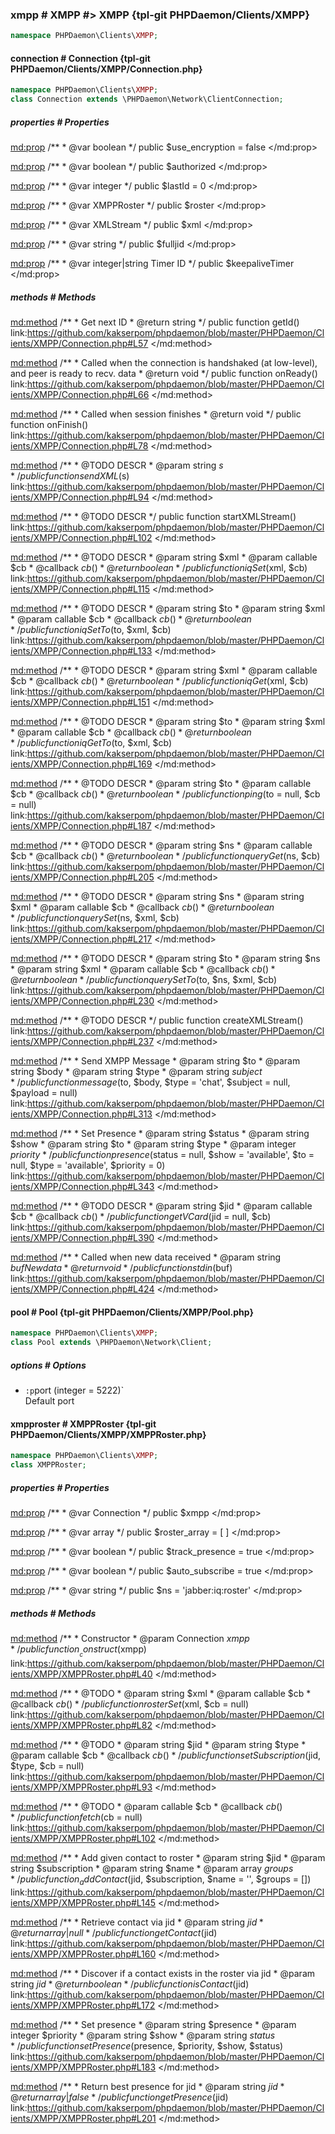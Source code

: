 ### xmpp # XMPP #> XMPP {tpl-git PHPDaemon/Clients/XMPP}

```php
namespace PHPDaemon\Clients\XMPP;
```

<!-- include-namespace path="\PHPDaemon\Clients\XMPP" level="" access="" -->
#### connection # Connection {tpl-git PHPDaemon/Clients/XMPP/Connection.php}

```php
namespace PHPDaemon\Clients\XMPP;
class Connection extends \PHPDaemon\Network\ClientConnection;
```

##### properties # Properties

<md:prop>
/**
	 * @var boolean
	 */
public $use_encryption = false
</md:prop>

<md:prop>
/**
	 * @var boolean
	 */
public $authorized
</md:prop>

<md:prop>
/**
	 * @var integer
	 */
public $lastId = 0
</md:prop>

<md:prop>
/**
	 * @var XMPPRoster
	 */
public $roster
</md:prop>

<md:prop>
/**
	 * @var XMLStream
	 */
public $xml
</md:prop>

<md:prop>
/**
	 * @var string
	 */
public $fulljid
</md:prop>

<md:prop>
/**
	 * @var integer|string Timer ID
	 */
public $keepaliveTimer
</md:prop>

<div class="clearboth"></div>

##### methods # Methods

<md:method>
/**
	 * Get next ID
	 * @return string
	 */
public function getId()
link:https://github.com/kakserpom/phpdaemon/blob/master/PHPDaemon/Clients/XMPP/Connection.php#L57
</md:method>

<md:method>
/**
	 * Called when the connection is handshaked (at low-level), and peer is ready to recv. data
	 * @return void
	 */
public function onReady()
link:https://github.com/kakserpom/phpdaemon/blob/master/PHPDaemon/Clients/XMPP/Connection.php#L66
</md:method>

<md:method>
/**
	 * Called when session finishes
	 * @return void
	 */
public function onFinish()
link:https://github.com/kakserpom/phpdaemon/blob/master/PHPDaemon/Clients/XMPP/Connection.php#L78
</md:method>

<md:method>
/**
	 * @TODO DESCR
	 * @param string $s
	 */
public function sendXML($s)
link:https://github.com/kakserpom/phpdaemon/blob/master/PHPDaemon/Clients/XMPP/Connection.php#L94
</md:method>

<md:method>
/**
	 * @TODO DESCR
	 */
public function startXMLStream()
link:https://github.com/kakserpom/phpdaemon/blob/master/PHPDaemon/Clients/XMPP/Connection.php#L102
</md:method>

<md:method>
/**
	 * @TODO DESCR
	 * @param  string   $xml
	 * @param  callable $cb
	 * @callback $cb ( )
	 * @return boolean
	 */
public function iqSet($xml, $cb)
link:https://github.com/kakserpom/phpdaemon/blob/master/PHPDaemon/Clients/XMPP/Connection.php#L115
</md:method>

<md:method>
/**
	 * @TODO DESCR
	 * @param  string   $to
	 * @param  string   $xml
	 * @param  callable $cb
	 * @callback $cb ( )
	 * @return boolean
	 */
public function iqSetTo($to, $xml, $cb)
link:https://github.com/kakserpom/phpdaemon/blob/master/PHPDaemon/Clients/XMPP/Connection.php#L133
</md:method>

<md:method>
/**
	 * @TODO DESCR
	 * @param  string   $xml
	 * @param  callable $cb
	 * @callback $cb ( )
	 * @return boolean
	 */
public function iqGet($xml, $cb)
link:https://github.com/kakserpom/phpdaemon/blob/master/PHPDaemon/Clients/XMPP/Connection.php#L151
</md:method>

<md:method>
/**
	 * @TODO DESCR
	 * @param  string   $to
	 * @param  string   $xml
	 * @param  callable $cb
	 * @callback $cb ( )
	 * @return boolean
	 */
public function iqGetTo($to, $xml, $cb)
link:https://github.com/kakserpom/phpdaemon/blob/master/PHPDaemon/Clients/XMPP/Connection.php#L169
</md:method>

<md:method>
/**
	 * @TODO DESCR
	 * @param  string   $to
	 * @param  callable $cb
	 * @callback $cb ( )
	 * @return boolean
	 */
public function ping($to = null, $cb = null)
link:https://github.com/kakserpom/phpdaemon/blob/master/PHPDaemon/Clients/XMPP/Connection.php#L187
</md:method>

<md:method>
/**
	 * @TODO DESCR
	 * @param  string   $ns
	 * @param  callable $cb
	 * @callback $cb ( )
	 * @return boolean
	 */
public function queryGet($ns, $cb)
link:https://github.com/kakserpom/phpdaemon/blob/master/PHPDaemon/Clients/XMPP/Connection.php#L205
</md:method>

<md:method>
/**
	 * @TODO DESCR
	 * @param  string   $ns
	 * @param  string   $xml
	 * @param  callable $cb
	 * @callback $cb ( )
	 * @return boolean
	 */
public function querySet($ns, $xml, $cb)
link:https://github.com/kakserpom/phpdaemon/blob/master/PHPDaemon/Clients/XMPP/Connection.php#L217
</md:method>

<md:method>
/**
	 * @TODO DESCR
	 * @param  string   $to
	 * @param  string   $ns
	 * @param  string   $xml
	 * @param  callable $cb
	 * @callback $cb ( )
	 * @return boolean
	 */
public function querySetTo($to, $ns, $xml, $cb)
link:https://github.com/kakserpom/phpdaemon/blob/master/PHPDaemon/Clients/XMPP/Connection.php#L230
</md:method>

<md:method>
/**
	 * @TODO DESCR
	 */
public function createXMLStream()
link:https://github.com/kakserpom/phpdaemon/blob/master/PHPDaemon/Clients/XMPP/Connection.php#L237
</md:method>

<md:method>
/**
	 * Send XMPP Message
	 * @param string $to
	 * @param string $body
	 * @param string $type
	 * @param string $subject
	 */
public function message($to, $body, $type = 'chat', $subject = null, $payload = null)
link:https://github.com/kakserpom/phpdaemon/blob/master/PHPDaemon/Clients/XMPP/Connection.php#L313
</md:method>

<md:method>
/**
	 * Set Presence
	 * @param string  $status
	 * @param string  $show
	 * @param string  $to
	 * @param string  $type
	 * @param integer $priority
	 */
public function presence($status = null, $show = 'available', $to = null, $type = 'available', $priority = 0)
link:https://github.com/kakserpom/phpdaemon/blob/master/PHPDaemon/Clients/XMPP/Connection.php#L343
</md:method>

<md:method>
/**
	 * @TODO DESCR
	 * @param string   $jid
	 * @param callable $cb
	 * @callback $cb ( )
	 */
public function getVCard($jid = null, $cb)
link:https://github.com/kakserpom/phpdaemon/blob/master/PHPDaemon/Clients/XMPP/Connection.php#L390
</md:method>

<md:method>
/**
	 * Called when new data received
	 * @param  string $buf New data
	 * @return void
	 */
public function stdin($buf)
link:https://github.com/kakserpom/phpdaemon/blob/master/PHPDaemon/Clients/XMPP/Connection.php#L424
</md:method>

<div class="clearboth"></div>

#### pool # Pool {tpl-git PHPDaemon/Clients/XMPP/Pool.php}

```php
namespace PHPDaemon\Clients\XMPP;
class Pool extends \PHPDaemon\Network\Client;
```

##### options # Options

 - `:p`port (integer = 5222)`  
 Default port

#### xmpproster # XMPPRoster {tpl-git PHPDaemon/Clients/XMPP/XMPPRoster.php}

```php
namespace PHPDaemon\Clients\XMPP;
class XMPPRoster;
```

##### properties # Properties

<md:prop>
/**
	 * @var Connection
	 */
public $xmpp
</md:prop>

<md:prop>
/**
	 * @var array
	 */
public $roster_array = [ ]
</md:prop>

<md:prop>
/**
	 * @var boolean
	 */
public $track_presence = true
</md:prop>

<md:prop>
/**
	 * @var boolean
	 */
public $auto_subscribe = true
</md:prop>

<md:prop>
/**
	 * @var string
	 */
public $ns = 'jabber:iq:roster'
</md:prop>

<div class="clearboth"></div>

##### methods # Methods

<md:method>
/**
	 * Constructor
	 * @param Connection $xmpp
	 */
public function __construct($xmpp)
link:https://github.com/kakserpom/phpdaemon/blob/master/PHPDaemon/Clients/XMPP/XMPPRoster.php#L40
</md:method>

<md:method>
/**
	 * @TODO
	 * @param  string   $xml
	 * @param  callable $cb
	 * @callback $cb ( )
	 */
public function rosterSet($xml, $cb = null)
link:https://github.com/kakserpom/phpdaemon/blob/master/PHPDaemon/Clients/XMPP/XMPPRoster.php#L82
</md:method>

<md:method>
/**
	 * @TODO
	 * @param  string   $jid
	 * @param  string   $type
	 * @param  callable $cb
	 * @callback $cb ( )
	 */
public function setSubscription($jid, $type, $cb = null)
link:https://github.com/kakserpom/phpdaemon/blob/master/PHPDaemon/Clients/XMPP/XMPPRoster.php#L93
</md:method>

<md:method>
/**
	 * @TODO
	 * @param  callable $cb
	 * @callback $cb ( )
	 */
public function fetch($cb = null)
link:https://github.com/kakserpom/phpdaemon/blob/master/PHPDaemon/Clients/XMPP/XMPPRoster.php#L102
</md:method>

<md:method>
/**
	 * Add given contact to roster
	 * @param string $jid
	 * @param string $subscription
	 * @param string $name
	 * @param array  $groups
	 */
public function _addContact($jid, $subscription, $name = '', $groups = [])
link:https://github.com/kakserpom/phpdaemon/blob/master/PHPDaemon/Clients/XMPP/XMPPRoster.php#L145
</md:method>

<md:method>
/**
	 * Retrieve contact via jid
	 * @param  string  $jid
	 * @return array|null
	 */
public function getContact($jid)
link:https://github.com/kakserpom/phpdaemon/blob/master/PHPDaemon/Clients/XMPP/XMPPRoster.php#L160
</md:method>

<md:method>
/**
	 * Discover if a contact exists in the roster via jid
	 * @param  string  $jid
	 * @return boolean
	 */
public function isContact($jid)
link:https://github.com/kakserpom/phpdaemon/blob/master/PHPDaemon/Clients/XMPP/XMPPRoster.php#L172
</md:method>

<md:method>
/**
	 * Set presence
	 * @param string  $presence
	 * @param integer $priority
	 * @param string  $show
	 * @param string  $status
	 */
public function setPresence($presence, $priority, $show, $status)
link:https://github.com/kakserpom/phpdaemon/blob/master/PHPDaemon/Clients/XMPP/XMPPRoster.php#L183
</md:method>

<md:method>
/**
	 * Return best presence for jid
	 * @param  string $jid
	 * @return array|false
	 */
public function getPresence($jid)
link:https://github.com/kakserpom/phpdaemon/blob/master/PHPDaemon/Clients/XMPP/XMPPRoster.php#L201
</md:method>

<div class="clearboth"></div>


<!--/ include-namespace -->